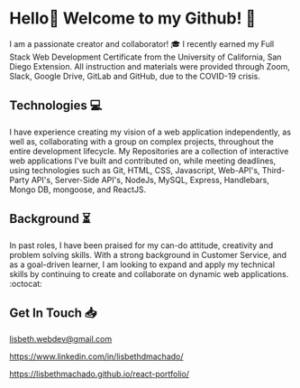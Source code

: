 # Hello👋 Welcome to my Github! :rocket:

I am a passionate creator and collaborator! :mortar_board: I recently earned my Full Stack Web Development Certificate from the University of California, San Diego Extension. All instruction and materials were provided through Zoom, Slack, Google Drive, GitLab and GitHub, due to the COVID-19 crisis.

## Technologies :computer:

I have experience creating my vision of a web application independently, as well as, collaborating with a group on complex projects, throughout the entire development lifecycle. My Repositories are a collection of interactive web applications I've built and contributed on, while meeting deadlines, using technologies such as Git, HTML, CSS, Javascript, Web-API's, Third-Party API's, Server-Side API's, NodeJs, MySQL, Express, Handlebars, Mongo DB, mongoose, and ReactJS. 

## Background :hourglass_flowing_sand:

In past roles, I have been praised for my can-do attitude, creativity and problem solving skills. With a strong background in Customer Service, and as a goal-driven learner, I am looking to expand and apply my technical skills by continuing to create and collaborate on dynamic web applications. :octocat:

## Get In Touch :inbox_tray:

lisbeth.webdev@gmail.com

https://www.linkedin.com/in/lisbethdmachado/

https://lisbethmachado.github.io/react-portfolio/



<!--
**lisbethmachado/lisbethmachado** is a ✨ _special_ ✨ repository because its `README.md` (this file) appears on your GitHub profile.

Here are some ideas to get you started:

- 🔭 I’m currently working on ...
- 🌱 I’m currently learning ...
- 👯 I’m looking to collaborate on ...
- 🤔 I’m looking for help with ...
- 💬 Ask me about ...
- 📫 How to reach me: ...
- 😄 Pronouns: ...
- ⚡ Fun fact: ...
-->
